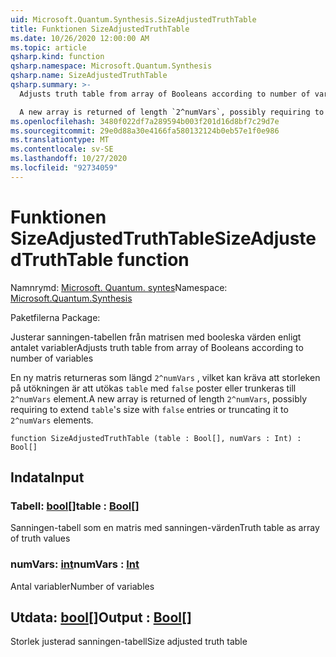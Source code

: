 ```yaml
---
uid: Microsoft.Quantum.Synthesis.SizeAdjustedTruthTable
title: Funktionen SizeAdjustedTruthTable
ms.date: 10/26/2020 12:00:00 AM
ms.topic: article
qsharp.kind: function
qsharp.namespace: Microsoft.Quantum.Synthesis
qsharp.name: SizeAdjustedTruthTable
qsharp.summary: >-
  Adjusts truth table from array of Booleans according to number of variables

  A new array is returned of length `2^numVars`, possibly requiring to extend `table`'s size with `false` entries or truncating it to `2^numVars` elements.
ms.openlocfilehash: 3480f022df7a289594b003f201d16d8bf7c29d7e
ms.sourcegitcommit: 29e0d88a30e4166fa580132124b0eb57e1f0e986
ms.translationtype: MT
ms.contentlocale: sv-SE
ms.lasthandoff: 10/27/2020
ms.locfileid: "92734059"
---
```

# <a name="sizeadjustedtruthtable-function"></a><span data-ttu-id="deeaf-102">Funktionen SizeAdjustedTruthTable</span><span class="sxs-lookup"><span data-stu-id="deeaf-102">SizeAdjustedTruthTable function</span></span>

<span data-ttu-id="deeaf-103">Namnrymd: [Microsoft. Quantum. syntes](xref:Microsoft.Quantum.Synthesis)</span><span class="sxs-lookup"><span data-stu-id="deeaf-103">Namespace: [Microsoft.Quantum.Synthesis](xref:Microsoft.Quantum.Synthesis)</span></span>

<span data-ttu-id="deeaf-104">Paketfilerna [](https://nuget.org/packages/)</span><span class="sxs-lookup"><span data-stu-id="deeaf-104">Package: [](https://nuget.org/packages/)</span></span>


<span data-ttu-id="deeaf-105">Justerar sanningen-tabellen från matrisen med booleska värden enligt antalet variabler</span><span class="sxs-lookup"><span data-stu-id="deeaf-105">Adjusts truth table from array of Booleans according to number of variables</span></span>

<span data-ttu-id="deeaf-106">En ny matris returneras som längd `2^numVars` , vilket kan kräva att storleken på utökningen är att utökas `table` med `false` poster eller trunkeras till `2^numVars` element.</span><span class="sxs-lookup"><span data-stu-id="deeaf-106">A new array is returned of length `2^numVars`, possibly requiring to extend `table`'s size with `false` entries or truncating it to `2^numVars` elements.</span></span>

```qsharp
function SizeAdjustedTruthTable (table : Bool[], numVars : Int) : Bool[]
```


## <a name="input"></a><span data-ttu-id="deeaf-107">Indata</span><span class="sxs-lookup"><span data-stu-id="deeaf-107">Input</span></span>

### <a name="table--bool"></a><span data-ttu-id="deeaf-108">Tabell: [bool](xref:microsoft.quantum.lang-ref.bool)[]</span><span class="sxs-lookup"><span data-stu-id="deeaf-108">table : [Bool](xref:microsoft.quantum.lang-ref.bool)[]</span></span>

<span data-ttu-id="deeaf-109">Sanningen-tabell som en matris med sanningen-värden</span><span class="sxs-lookup"><span data-stu-id="deeaf-109">Truth table as array of truth values</span></span>


### <a name="numvars--int"></a><span data-ttu-id="deeaf-110">numVars: [int](xref:microsoft.quantum.lang-ref.int)</span><span class="sxs-lookup"><span data-stu-id="deeaf-110">numVars : [Int](xref:microsoft.quantum.lang-ref.int)</span></span>

<span data-ttu-id="deeaf-111">Antal variabler</span><span class="sxs-lookup"><span data-stu-id="deeaf-111">Number of variables</span></span>



## <a name="output--bool"></a><span data-ttu-id="deeaf-112">Utdata: [bool](xref:microsoft.quantum.lang-ref.bool)[]</span><span class="sxs-lookup"><span data-stu-id="deeaf-112">Output : [Bool](xref:microsoft.quantum.lang-ref.bool)[]</span></span>

<span data-ttu-id="deeaf-113">Storlek justerad sanningen-tabell</span><span class="sxs-lookup"><span data-stu-id="deeaf-113">Size adjusted truth table</span></span>
